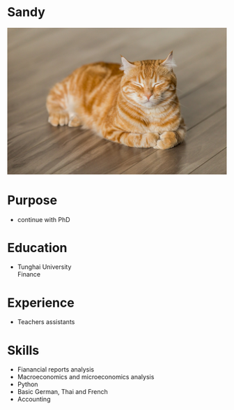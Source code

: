 # Sandy

![](loaf.jpg)

# Purpose

- continue with PhD

# Education
- Tunghai University    
    Finance

# Experience
- Teachers assistants

# Skills
- Fianancial reports analysis
- Macroeconomics and microeconomics analysis
- Python 
- Basic German, Thai and French
- Accounting

